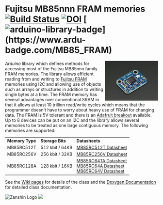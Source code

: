 # Fujitsu MB85nnn FRAM memories<br>[![Build Status](https://travis-ci.org/SV-Zanshin/MB85_FRAM.svg?branch=master)](https://travis-ci.org/SV-Zanshin/MB85_FRAM) [![DOI](https://www.zenodo.org/badge/101576520.svg)](https://www.zenodo.org/badge/latestdoi/101576520) [![arduino-library-badge](https://www.ardu-badge.com/badge/MB85_FRAM.svg?)](https://www.ardu-badge.com/MB85_FRAM)
<img src="https://github.com/SV-Zanshin/MB85_FRAM/blob/master/Images/MB85Breakout.jpg" width="175" align="right"/> *Arduino* library which defines methods for accessing most of the Fujitsu MB85nnn family FRAM memories. The library allows efficient reading from and writing to [Fujitsu FRAM](http://www.fujitsu.com/global/products/devices/semiconductor/memory/fram/overview/features/index.html) memories using I2C and allowing use of objects such as arrays or structures in addition to writing single bytes at a time. The FRAM memory has several advantages over conventional SRAM in that it allows at least 10 trillion read/write cycles which means that the programmer doesn't have to worry about heavy use of FRAM for changing data. The FRAM is 5V tolerant and there is an [Adafruit breakout](https://www.adafruit.com/product/1895) available.
Up to 8 devices can be put on an I2C and the library allows several memories to be treated as one large contiguous memory. The following memories are supported:

<table>
  <tr>
    <td><b>Memory Type</b></td>
    <td><b>Storage Bits</b></td>
    <td><b>Datasheets</b></td>
  </tr>
  <tr>
    <td>MB85RC512T</td>
    <td>512 kbit / 64KB</td>
    <td><a href="http://www.fujitsu.com/global/documents/products/devices/semiconductor/fram/lineup/MB85RC512T-DS501-00028-4v0-E.pdf">MB85RC512T Datasheet</a></td>
  </tr>
  <tr>
    <td>MB85RC256V</td>
    <td>256 kbit / 32KB</td>
    <td><a href="http://www.fujitsu.com/global/documents/products/devices/semiconductor/fram/lineup/MB85RC256V-DS501-00017-5v1-E.pdf">MB85RC256V Datasheet</a></td>
  </tr>
  <tr>
    <td>MB85RC128A</td>
    <td>128 kbit / 16KB</td>
    <td><a href="http://www.fujitsu.com/global/documents/products/devices/semiconductor/fram/lineup/MB85RC128A-DS501-00018-4v0-E.pdf>MB85RC128A Datasheet</a></td>
  </tr>
  <tr>
    <td>MB85RC64TA<br>MB85RC64A<br>MB85RC64V</td>
    <td>64 kbit / 8KB</td>
    <td><a http://www.fujitsu.com/global/documents/products/devices/semiconductor/fram/lineup/MB85RC64TA-DS501-00044-2v0-E.pdf">MB85RC64TA Datasheet</a><br><a href="http://www.fujitsu.com/global/documents/products/devices/semiconductor/fram/lineup/MB85RC64A-DS501-00019-4v0-E.pdf">MB85RC64A Datasheet</a><br><a href="http://www.fujitsu.com/global/documents/products/devices/semiconductor/fram/lineup/MB85RC64V-DS501-00013-7v0-E.pdf">MB85RC64V Datasheet</a></td>
  </tr>
</table>

See the [Wiki pages](https://github.com/SV-Zanshin/MB85_FRAM/wiki) for details of the class and the [Doxygen Documentation](https://sv-zanshin.github.io/MB85_FRAM/html/index.html) for detailed class documentation.

![Zanshin Logo](https://www.sv-zanshin.com/r/images/site/gif/zanshinkanjitiny.gif) <img src="https://www.sv-zanshin.com/r/images/site/gif/zanshintext.gif" width="75"/>
